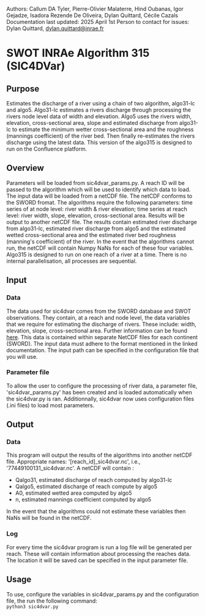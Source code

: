 Authors: Callum DA Tyler, Pierre-Olivier Malaterre, Hind Oubanas, Igor Gejadze, Isadora Rezende De Oliveira, Dylan Quittard, Cécile Cazals
Documentation last updated: 2025 April 1st
Person to contact for issues: Dylan Quittard, dylan.quittard@inrae.fr

# SWOT INRAe Algorithm 315 (SIC4DVar)
## Purpose
Estimates the discharge of a river using a chain of two algorithm, algo31-lc and algo5. Algo31-lc estimates a rivers discharge through processing the rivers node level data of width and elevation. Algo5 uses the rivers width, elevation, cross-sectional area, slope and estimated discharge from algo31-lc to estimate the minimum wetter cross-sectional area and the roughness (mannings coefficient) of the river bed. Then finally re-estimates the rivers discharge using the latest data. This version of the algo315 is designed to run on the Confluence platform.

## Overview
Parameters will be loaded from sic4dvar_params.py. A reach ID will be passed to the algorithm which will be used to identify which data to load. The input data will be loaded from a netCDF file. The netCDF conforms to the SWORD fromat. The algorithms require the following parameters: time series of at node level: river width & river elevation; time series at reach level: river width, slope, elevation, cross-sectional area. Results will be output to another netCDF file. The results contain estimated river discharge from algo31-lc, estimated river discharge from algo5 and the estimated wetted cross-sectional area and the estimated river bed roughness (manning's coefficient) of the river. In the event that the algorithms cannot run, the netCDF will contain Numpy NaNs for each of these four variables.  
Algo315 is designed to run on one reach of a river at a time. There is no internal parallelisation, all processes are sequential.

## Input
### Data
The data used for sic4dvar comes from the SWORD database and SWOT observations. They contain, at a reach and node level, the data variables that we require for estimating the discharge of rivers. These include: width, elevation, slope, cross-sectional area. Further information can be found [here](https://podaac-tools.jpl.nasa.gov/drive/files/misc/web/misc/swot_mission_docs/pdd/D-56413_SWOT_Product_Description_L2_HR_RiverSP_20200825a.pdf). This data is contained within separate NetCDF files for each continent (SWORD). The input data must adhere to the format mentioned in the linked documentation.
The input path can be specified in the configuration file that you will use.

### Parameter file
To allow the user to configure the processing of river data, a parameter file, 'sic4dvar_params.py' has been created and is loaded automatically when the sic4dvar.py is ran. 
Additionnally, sic4dvar now uses configuration files (.ini files) to load most parameters.

## Output
### Data
This program will output the results of the algorithms into another netCDF file. Appropriate names: '[reach_id]_sic4dvar.nc', i.e., '77449100131_sic4dvar.nc'. A netCDF will contain :  
- Qalgo31, estimated discharge of reach computed by algo31-lc  
- Qalgo5, estimated discharge of reach compute by algo5
- A0, estimated wetted area computed by algo5  
- n, estimated mannings coefficient computed by algo5  

In the event that the algorithms could not estimate these variables then NaNs will be found in the netCDF.

### Log
For every time the sic4dvar program is run a log file will be generated per reach. These will contain information about processing the reaches data. The location it will be saved can be specified in the input parameter file. 

## Usage
To use, configure the variables in sic4dvar_params.py and the configuration file, the run the following command:  
`python3 sic4dvar.py`  

